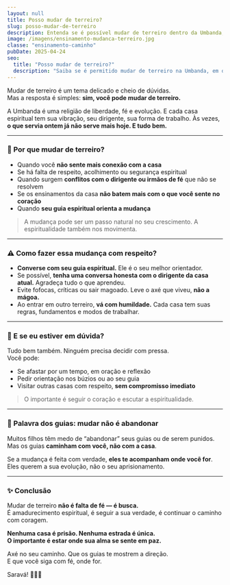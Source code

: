 ```yaml
---
layout: null
title: Posso mudar de terreiro?
slug: posso-mudar-de-terreiro
description: Entenda se é possível mudar de terreiro dentro da Umbanda, quando isso é necessário e como fazer com respeito espiritual.
image: /imagens/ensinamento-mudanca-terreiro.jpg
classe: "ensinamento-caminho"
pubDate: 2025-04-24
seo:
  title: "Posso mudar de terreiro?"
  description: "Saiba se é permitido mudar de terreiro na Umbanda, em quais situações isso é necessário e como fazer de forma respeitosa e alinhada com o seu caminho espiritual."
---
```

Mudar de terreiro é um tema delicado e cheio de dúvidas.  
Mas a resposta é simples: **sim, você pode mudar de terreiro.**

A Umbanda é uma religião de liberdade, fé e evolução. E cada casa espiritual tem sua vibração, seu dirigente, sua forma de trabalho. Às vezes, **o que servia ontem já não serve mais hoje. E tudo bem.**

---

### 🌱 Por que mudar de terreiro?

- Quando você **não sente mais conexão com a casa**  
- Se há falta de respeito, acolhimento ou segurança espiritual  
- Quando surgem **conflitos com o dirigente ou irmãos de fé** que não se resolvem  
- Se os ensinamentos da casa **não batem mais com o que você sente no coração**  
- Quando **seu guia espiritual orienta a mudança**

> A mudança pode ser um passo natural no seu crescimento. A espiritualidade também nos movimenta.

---

### ⚠️ Como fazer essa mudança com respeito?

- **Converse com seu guia espiritual.** Ele é o seu melhor orientador.
- Se possível, **tenha uma conversa honesta com o dirigente da casa atual.** Agradeça tudo o que aprendeu.
- Evite fofocas, críticas ou sair magoado. Leve o axé que viveu, **não a mágoa.**
- Ao entrar em outro terreiro, **vá com humildade.** Cada casa tem suas regras, fundamentos e modos de trabalhar.

---

### 🤔 E se eu estiver em dúvida?

Tudo bem também. Ninguém precisa decidir com pressa.  
Você pode:

- Se afastar por um tempo, em oração e reflexão  
- Pedir orientação nos búzios ou ao seu guia  
- Visitar outras casas com respeito, **sem compromisso imediato**

> O importante é seguir o coração e escutar a espiritualidade.

---

### 💬 Palavra dos guias: mudar não é abandonar

Muitos filhos têm medo de “abandonar” seus guias ou de serem punidos.  
Mas os guias **caminham com você, não com a casa**.

Se a mudança é feita com verdade, **eles te acompanham onde você for**. Eles querem a sua evolução, não o seu aprisionamento.

---

### ✨ Conclusão

Mudar de terreiro **não é falta de fé — é busca.**  
É amadurecimento espiritual, é seguir a sua verdade, é continuar o caminho com coragem.

**Nenhuma casa é prisão. Nenhuma estrada é única.  
O importante é estar onde sua alma se sente em paz.**

Axé no seu caminho. Que os guias te mostrem a direção.  
E que você siga com fé, onde for.

Saravá! 🙏🏽✨
